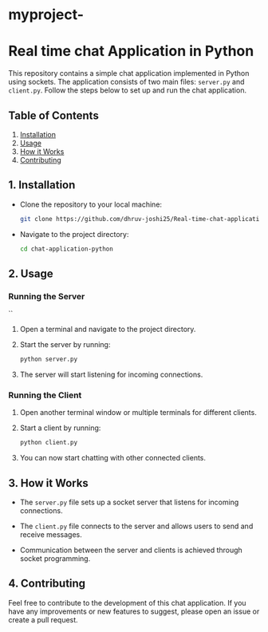 # myproject-
# Real time chat Application in Python

This repository contains a simple chat application implemented in Python using sockets. The application consists of two main files: `server.py` and `client.py`. Follow the steps below to set up and run the chat application.

## Table of Contents
1. [Installation](#installation)
2. [Usage](#usage)
3. [How it Works](#how-it-works)
4. [Contributing](#contributing)


## 1. Installation

- Clone the repository to your local machine:

  ```bash
  git clone https://github.com/dhruv-joshi25/Real-time-chat-application
  ```

- Navigate to the project directory:

  ```bash
  cd chat-application-python
  ```

## 2. Usage

### Running the Server
``
1. Open a terminal and navigate to the project directory.

2. Start the server by running:

   ```bash
   python server.py
   ```

3. The server will start listening for incoming connections.

### Running the Client

1. Open another terminal window or multiple terminals for different clients.

2. Start a client by running:

   ```bash
   python client.py
   ```

3. You can now start chatting with other connected clients.

## 3. How it Works

- The `server.py` file sets up a socket server that listens for incoming connections.

- The `client.py` file connects to the server and allows users to send and receive messages.

- Communication between the server and clients is achieved through socket programming.

## 4. Contributing

Feel free to contribute to the development of this chat application. If you have any improvements or new features to suggest, please open an issue or create a pull request.


